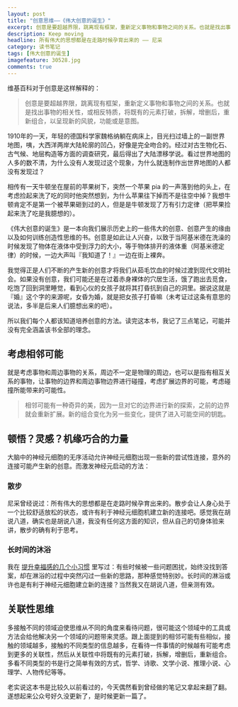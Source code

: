 ```yaml
---
layout: post
title: "创意思维——《伟大创意的诞生》"
excerpt: 创意是要超越界限，跳离现有框架，重新定义事物和事物之间的关系。也就是找出事物的相关性，或相反特质，将既有的元素打破，拆解，增删后，重新组合，以呈现新的风貌，功能或是意图。
description: Keep moving
headline: 所有伟大的思想都是在走路时候孕育出来的 —— 尼采
category: 读书笔记
tags: [伟大创意的诞生]
imagefeature: 30528.jpg
comments: true
---
```


维基百科对于创意是这样解释的：

> 创意是要超越界限，跳离现有框架，重新定义事物和事物之间的关系。也就是找出事物的相关性，或相反特质，将既有的元素打破，拆解，增删后，重新组合，以呈现新的风貌，功能或是意图。

1910年的一天，年轻的德国科学家魏格纳躺在病床上，目光扫过墙上的一副世界地图，咦，大西洋两岸大陆轮廓的凹凸，好像是完全吻合的。经过对古生物化石、古气候、地层构造等方面的调查研究，最后得出了大陆漂移学说。看过世界地图的人多的数不清，为什么没有人发现过这个现象，为什么就连制作出世界地图的人都没有发现过？

相传有一天牛顿坐在屋前的苹果树下，突然一个苹果 pia 的一声落到他的头上，在考虑捡起来洗了吃的同时他突然想到，为什么苹果往下掉而不是往空中掉？我想牛顿肯定不是第一个被苹果砸到过的人，但是是牛顿发现了万有引力定律（把苹果捡起来洗了吃是我臆想的）。

《伟大创意的诞生》是一本向我们展示历史上的一些伟大的创意、创意产生的缘由以及如何训练创造性思维的书。创意是如此让人兴奋，以致于当阿基米德在洗澡的时候发现了物体在液体中受到浮力的大小，等于物体排开的液体重（阿基米德定律）的时候，一边大声叫『我知道了！』一边在街上裸奔。

我觉得正是人们不断的产生新的创意才将我们从茹毛饮血的时候过渡到现代文明社会。如果没有创意，我们可能还是在过着赤身裸体的穴居生活，饿了跑出去觅食，吃饱了回到洞里睡觉，看到心仪的女孩子就将其打昏抗到自己的洞里。据说这就是『婚』这个字的来源呢，女昏为婚，就是把女孩子打昏嘛（未考证过这条有意思的说法，多半是后来人们臆想出来的吧）。

所以我们每个人都该知道培养创意的方法。读完这本书，我记了三点笔记，可能并没有完全涵盖该书全部的理念。

## 考虑相邻可能

就是考虑事物和周边事物的关系，周边不一定是物理的周边，也可以是指有相互关系的事物，让事物的边界和周边事物边界进行碰撞，考虑扩展边界的可能，考虑碰撞所能带来的可能性。

> 相邻可能有一种奇异的美，因为一旦对它的边界进行新的探索，之前的边界就会重新扩展。新的组合变化为另一些变化，提供了进入可能空间的钥匙。
 
## 顿悟？灵感？机缘巧合的力量

大脑中的神经元细胞的无序活动允许神经元细胞出现一些新的尝试性连接，意外的连接可能产生新的创意。而激发神经元启动的方法：

### 散步

尼采曾经说过：所有伟大的思想都是在走路时候孕育出来的。散步会让人身心处于一个比较舒适放松的状态，或许有利于神经元细胞机建立新的连接吧。感觉我在胡说八道，确实也是胡说八道，我没有任何这方面的知识，但从自己的切身体验来讲，散步的确有利于思考。

### 长时间的沐浴

我在 [提升幸福感的几个小习惯](http://mp.weixin.qq.com/s?__biz=MzI1NzI3Mjk1MA==&mid=2247483682&idx=1&sn=a0b93d46f77b6e97948aa49fb1b8bc2c&scene=0#wechat_redirect) 里写过：有些时候被一些问题困扰，始终没找到答案，却在淋浴的过程中突然闪过一些新的思路，那种感觉特别妙。长时间的淋浴或许也是有利于神经元细胞建立新的连接？当然我又在胡说八道，但亲测有效。

## 关联性思维

多接触不同的领域迫使思维从不同的角度来看待问题，很可能这个领域中的工具或方法会给他解决另一个领域的问题带来灵感。跟上面提到的相邻可能有些相似，接触的领域越多，接触的不同类型的信息越多，在看待一件事情的时候越有可能考虑到更多的关联性，然后从关联性中将既有的元素打破，拆解，增删后，重新组合。多看不同类型的书是行之简单有效的方式，哲学、诗歌、文学小说、推理小说、心理学、人物传纪等等。

老实说这本书是比较久以前看过的，今天偶然看到曾经做的笔记又拿起来翻了翻。遂想起来公众号好久没更新了，是时候更新一篇了。


